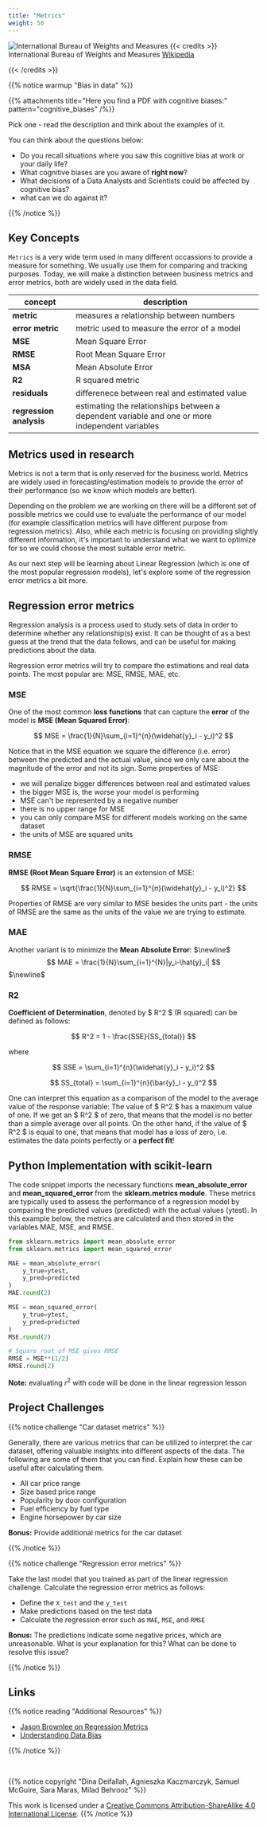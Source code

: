 ```yaml
---
title: "Metrics"
weight: 50
---
```


![International Bureau of Weights and Measures](/images/international_bureau_of_weights_and_measures.png)
{{< credits >}}
International Bureau of Weights and Measures <a href="https://en.wikipedia.org/wiki/Metre#/media/File:Metric_seal.svg">Wikipedia</a>

{{< /credits >}}

{{% notice warmup "Bias in data" %}}

{{% attachments title="Here you find a PDF with cognitive biases:" pattern="cognitive_biases" /%}}

Pick one - read the description and think about the examples of it.

You can think about the questions below:
- Do you recall situations where you saw this cognitive bias at work or your daily life?
- What cognitive biases are you aware of **right now**?
- What decisions of a Data Analysts and Scientists could be affected by cognitive bias?
- what can we do against it?

{{% /notice %}}


## Key Concepts

`Metrics` is a very wide term used in many different occassions to provide a measure for something. We usually use them for comparing and tracking purposes. Today, we will make a distinction between business metrics and error metrics, both are widely used in the data field.

concept   |  description
---          |---
**metric**      |     measures a relationship between numbers
**error metric**    |    metric used to measure the error of a  model 
**MSE**    |     Mean Square Error
**RMSE**        |     Root Mean Square Error
**MSA**     |     Mean Absolute Error
**R2**        |    R squared metric
**residuals**    |   differenece between real and estimated value
**regression analysis**  |  estimating the relationships between a dependent variable and one or more independent variables




## Metrics used in research 
Metrics is not a term that is only reserved for the business world. Metrics are widely used in forecasting/estimation models to provide the error of their performance (so we know which models are better). 



Depending on the problem we are working on there will be a different set of possible metrics we could use to evaluate the performance of our model (for example classification metrics will have different purpose from regression metrics). Also, while each metric is focusing on providing slightly different information, it's important to understand what we want to optimize for so we could choose the most suitable error metric.

As our next step will be learning about Linear Regression (which is one of the most popular regression models), let's explore some of the regression error metrics a bit more.

## Regression error metrics

Regression analysis is a process used to study sets of data in order to determine whether any relationship(s) exist. It can be thought of as a best guess at the trend that the data follows, and can be useful for making predictions about the data.

Regression error metrics will try to compare the estimations and real data points. The most popular are: MSE, RMSE, MAE, etc.


### MSE

One of the most common **loss functions** that can capture the **error** of the model is **MSE (Mean Squared Error)**:


$$ MSE = \frac{1}{N}\sum_{i=1}^{n}(\widehat{y}_i - y_i)^2 $$ 

Notice that in the MSE equation we square the difference (i.e. error) between the predicted and the actual value, since we only care about the magnitude of the error and not its sign. Some properties of MSE:
- we will penalize bigger differences between real and estimated values
- the bigger MSE is, the worse your model is performing
- MSE can't be represented by a negative number
- there is no upper range for MSE  
- you can only compare MSE for different models working on the same dataset
- the units of MSE are squared units


### RMSE
**RMSE (Root Mean Square Error)** is an extension of MSE:

$$ RMSE = \sqrt{\frac{1}{N}\sum_{i=1}^{n}(\widehat{y}_i - y_i)^2} $$ 

Properties of RMSE are very similar to MSE besides the units part - the units of RMSE are the same as the units of the value we are trying to estimate.

### MAE

Another variant is to minimize the **Mean Absolute Error**:
$\newline$
$$ 
MAE = \frac{1}{N}\sum_{i=1}^{N}|y_i-\hat{y}_i|
$$ 
$\newline$





### R2

**Coefficient of Determination**, denoted by $ R^2 $ (R squared) can be defined as follows:

$$ R^2 = 1 - \frac{SSE}{SS_{total}} $$

where

$$ SSE = \sum_{i=1}^{n}(\widehat{y}_i - y_i)^2 $$ 

$$ SS_{total} = \sum_{i=1}^{n}(\bar{y}_i - y_i)^2  $$

One can interpret this equation as a comparison of the model to the average value of the response variable: The value of $ R^2 $ has a maximum value of one. If we get an $ R^2 $ of zero, that means that the model is no better than a simple average over all points. On the other hand, if the value of $ R^2 $ is equal to one, that means that model has a loss of zero, i.e. estimates the data points perfectly or a **perfect fit**!





## Python Implementation with scikit-learn

The code snippet imports the necessary functions **mean_absolute_error** and **mean_squared_error** from the **sklearn.metrics module**. These metrics are typically used to assess the performance of a regression model by comparing the predicted values (predicted) with the actual values (ytest). In this example below, the metrics are calculated and then stored in the variables MAE, MSE, and RMSE.


```python
from sklearn.metrics import mean_absolute_error 
from sklearn.metrics import mean_squared_error 

MAE = mean_absolute_error(
    y_true=ytest, 
    y_pred=predicted 
)
MAE.round(2)

MSE = mean_squared_error(
    y_true=ytest, 
    y_pred=predicted 
)
MSE.round(2)

# Square root of MSE gives RMSE
RMSE = MSE**(1/2)
RMSE.round(2)

```




**Note:** evaluating $r^2$ with code will be done in the linear regression lesson



## Project Challenges

{{% notice challenge "Car dataset metrics" %}}

Generally, there are various metrics that can be utilized to interpret the car dataset, offering valuable insights into different aspects of the data. The following are some of them that you can find. Explain how these can be useful after calculating them.

- All car price range
- Size based price range
- Popularity by door configuration
- Fuel efficiency by fuel type
- Engine horsepower by car size

**Bonus:** Provide additional metrics for the car dataset



{{% /notice %}}

{{% notice challenge "Regression error metrics" %}}

Take the last model that you trained as part of the linear regression challenge. Calculate the regression error metrics as follows:

- Define the `X_test` and the `y_test`
- Make predictions based on the test data
- Calculate the regression error such as `MAE`, `MSE`, and `RMSE`

**Bonus:** The predictions indicate some negative prices, which are unreasonable. What is your explanation for this? What can be done to resolve this issue? 



{{% /notice %}}


## Links

{{% notice reading "Additional Resources" %}}

- [Jason Brownlee on Regression Metrics](https://machinelearningmastery.com/regression-metrics-for-machine-learning/)
- [Understanding Data Bias](https://towardsdatascience.com/survey-d4f168791e57)

{{% /notice %}}

<br>

{{% notice copyright "Dina Deifallah, Agnieszka Kaczmarczyk, Samuel McGuire, Sara Maras, Milad Behrooz" %}}

This work is licensed under a [Creative Commons Attribution-ShareAlike 4.0 International License](https://creativecommons.org/licenses/by-sa/4.0/).
{{% /notice %}}